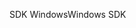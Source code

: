 <span data-ttu-id="c198e-101">SDK Windows</span><span class="sxs-lookup"><span data-stu-id="c198e-101">Windows SDK</span></span>